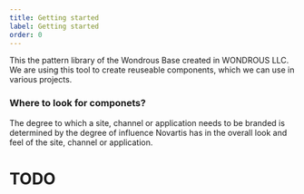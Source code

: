 ```yaml
---
title: Getting started
label: Getting started
order: 0
---
```


This the pattern library of the Wondrous Base created in WONDROUS LLC. We are using this tool to create reuseable components, which we can use in various projects.

### Where to look for componets?
The degree to which a site, channel or application needs to be branded is determined by the degree of influence Novartis has in the overall look and feel of the site, channel or application.

# TODO
